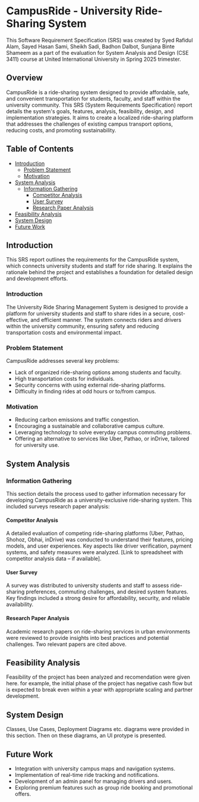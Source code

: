 # CampusRide - University Ride-Sharing System

This Software Requirement Specification (SRS) was created by Syed Rafidul Alam, Sayed Hasan Sami, Sheikh Sadi, Badhon Dalbot, Sunjana Binte Shameem as a part of the evaluation for System Analysis and Design (CSE 3411) course at United International University in Spring 2025 trimester.

## Overview

CampusRide is a ride-sharing system designed to provide affordable, safe, and convenient transportation for students, faculty, and staff within the university community. This SRS (System Requirements Specification) report details the system's goals, features, analysis, feasibility, design, and implementation strategies. It aims to create a localized ride-sharing platform that addresses the challenges of existing campus transport options, reducing costs, and promoting sustainability.

## Table of Contents

-  [Introduction](#introduction)
    *  [Problem Statement](#problem-statement)
    *  [Motivation](#motivation)
-  [System Analysis](#system-analysis)
    *   [Information Gathering](#information-gathering)
        *   [Competitor Analysis](#competitor-analysis)
        *   [User Survey](#user-survey)
        *   [Research Paper Analysis](#research-paper-analysis)
-  [Feasibility Analysis](#feasibility-analysis)
-  [System Design](#system-design)
-  [Future Work](#future-work)

## Introduction

This SRS report outlines the requirements for the CampusRide system, which connects university students and staff for ride sharing. It explains the rationale behind the project and establishes a foundation for detailed design and development efforts.

### Introduction

The University Ride Sharing Management System is designed to provide a platform for university students and staff to share rides in a secure, cost-effective, and efficient manner. The system connects riders and drivers within the university community, ensuring safety and reducing transportation costs and environmental impact.

### Problem Statement

CampusRide addresses several key problems:
*   Lack of organized ride-sharing options among students and faculty.
*   High transportation costs for individuals.
*   Security concerns with using external ride-sharing platforms.
*   Difficulty in finding rides at odd hours or to/from campus.

### Motivation

*   Reducing carbon emissions and traffic congestion.
*   Encouraging a sustainable and collaborative campus culture.
*   Leveraging technology to solve everyday campus commuting problems.
*   Offering an alternative to services like Uber, Pathao, or inDrive, tailored for university use.

##  System Analysis

### Information Gathering

This section details the process used to gather information necessary for developing CampusRide as a university-exclusive ride-sharing system. This included surveys research paper analysis:

#### Competitor Analysis

A detailed evaluation of competing ride-sharing platforms (Uber, Pathao, Shohoz, Obhai, inDrive) was conducted to understand their features, pricing models, and user experiences.  Key aspects like driver verification, payment systems, and safety measures were analyzed. [Link to spreadsheet with competitor analysis data – if available].

#### User Survey

A survey was distributed to university students and staff to assess ride-sharing preferences, commuting challenges, and desired system features. Key findings included a strong desire for affordability, security, and reliable availability.

#### Research Paper Analysis

Academic research papers on ride-sharing services in urban environments were reviewed to provide insights into best practices and potential challenges. Two relevant papers are cited above.

## Feasibility Analysis

Feasibility of the project has been analyzed and recomendation were given here. for example, the initial phase of the project has negative cash flow but is expected to break even within a year with appropriate scaling and partner development.

## System Design

Classes, Use Cases, Deployment Diagrams etc. diagrams were provided in this section. Then on these diagrams, an UI protype is presented.


## Future Work

*   Integration with university campus maps and navigation systems.
*   Implementation of real-time ride tracking and notifications.
*   Development of an admin panel for managing drivers and users.
*   Exploring premium features such as group ride booking and promotional offers.

